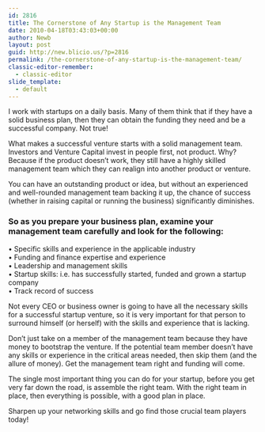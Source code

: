```yaml
---
id: 2816
title: The Cornerstone of Any Startup is the Management Team
date: 2010-04-18T03:43:03+00:00
author: Newb
layout: post
guid: http://new.blicio.us/?p=2816
permalink: /the-cornerstone-of-any-startup-is-the-management-team/
classic-editor-remember:
  - classic-editor
slide_template:
  - default
---
```

I work with startups on a daily basis. Many of them think that if they have a solid business plan, then they can obtain the funding they need and be a successful company. Not true!

What makes a successful venture starts with a solid management team. Investors and Venture Capital invest in people first, not product. Why? Because if the product doesn’t work, they still have a highly skilled management team which they can realign into another product or venture.

You can have an outstanding product or idea, but without an experienced and well-rounded management team backing it up, the chance of success (whether in raising capital or running the business) significantly diminishes.

### So as you prepare your business plan, examine your management team carefully and look for the following:

• Specific skills and experience in the applicable industry  
• Funding and finance expertise and experience  
• Leadership and management skills  
• Startup skills: i.e. has successfully started, funded and grown a startup company  
• Track record of success

Not every CEO or business owner is going to have all the necessary skills for a successful startup venture, so it is very important for that person to surround himself (or herself) with the skills and experience that is lacking.

Don’t just take on a member of the management team because they have money to bootstrap the venture. If the potential team member doesn’t have any skills or experience in the critical areas needed, then skip them (and the allure of money). Get the management team right and funding will come.

The single most important thing you can do for your startup, before you get very far down the road, is assemble the right team. With the right team in place, then everything is possible, with a good plan in place.

Sharpen up your networking skills and go find those crucial team players today!